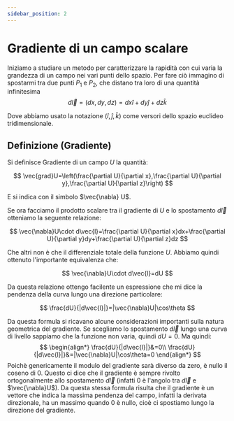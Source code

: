 ```yaml
---
sidebar_position: 2
---
```


# Gradiente di un campo scalare

Iniziamo a studiare un metodo per caratterizzare la rapidità con cui varia
la grandezza di un campo nei vari punti dello spazio.
Per fare ciò immagino di spostarmi tra due punti $P_1$ e $P_2$, che distano
tra loro di una quantità infinitesima 
$$
d\vec{l} =(dx, dy, dz) = dx\hat{i} + dy\hat{j} + dz\hat{k}
$$

Dove abbiamo usato la notazione $( \hat{i}, \hat{j}, \hat{k} )$ come versori dello spazio euclideo
tridimensionale.

## Definizione (Gradiente)
Si definisce Gradiente di un campo $U$ la
quantità:

$$
\vec{grad}U=\left(\frac{\partial U}{\partial x},\frac{\partial U}{\partial y},\frac{\partial U}{\partial z}\right)
$$

E si indica con il simbolo $\vec{\nabla} U$.

Se ora facciamo il prodotto scalare tra il gradiente di $U$ e lo spostamento $d\vec{l}$ 
otteniamo la seguente relazione:

$$
\vec{\nabla}U\cdot d\vec{l}=\frac{\partial U}{\partial x}dx+\frac{\partial U}{\partial y}dy+\frac{\partial U}{\partial z}dz
$$

Che altri non è che il differenziale totale della funzione $U$. Abbiamo quindi
ottenuto l'importante equivalenza che:

$$
\vec{\nabla}U\cdot d\vec{l}=dU
$$

Da questa relazione ottengo facilente un espressione che mi dice la pendenza della curva lungo una direzione particolare:

$$
\frac{dU}{|d\vec{l}|}=|\vec{\nabla}U|\cos\theta 
$$

Da questa formula si ricavano alcune considerazioni importanti sulla
natura geometrica del gradiente. Se scegliamo lo spostamento $d\vec{l}$ lungo una
curva di livello sappiamo che la funzione non varia, quindi $dU=0$. Ma
quindi:
$$
\begin{align*}
    \frac{dU}{|d\vec{l}|}&=0\\
    \frac{dU}{|d\vec{l}|}&=|\vec{\nabla}U|\cos\theta=0
\end{align*}
$$
Poichè genericamente il modulo del gradiente sarà diverso da zero, è nullo il
coseno di $0$. Questo ci dice che il gradiente è sempre rivolto ortogonalmente
allo spostamento $d\vec{l}$ (infatti $0$ è l'angolo tra $d\vec{l}$ e $\vec{\nabla}U$).
Da questa stessa formula risulta che il gradiente è un vettore che indica la
massima pendenza del campo, infatti la derivata direzionale, ha un massimo
quando $0$ è nullo, cioè ci spostiamo lungo la direzione del gradiente.
